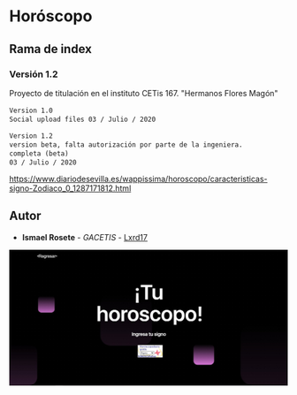 # Horóscopo
## Rama de index
### Versión 1.2

Proyecto de titulación en el instituto CETis 167.
"Hermanos Flores Magón"

```
Version 1.0
Social upload files 03 / Julio / 2020
```
```
Version 1.2
version beta, falta autorización por parte de la ingeniera.
completa (beta)
03 / Julio / 2020

```

https://www.diariodesevilla.es/wappissima/horoscopo/caracteristicas-signo-Zodiaco_0_1287171812.html
## Autor
* **Ismael Rosete** - *GACETIS* - [Lxrd17](https://github.com/Lxrd17)

![alt text](cover.jpg)